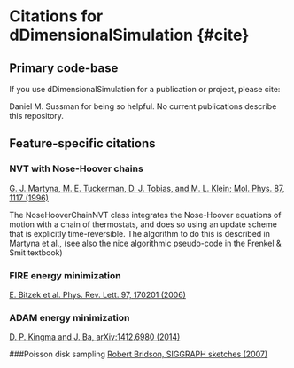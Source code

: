 # Citations for dDimensionalSimulation {#cite}

## Primary code-base

If you use dDimensionalSimulation for a publication or project, please cite:

Daniel M. Sussman for being so helpful. No current publications describe this repository.

## Feature-specific citations

### NVT with Nose-Hoover chains

[G. J. Martyna, M. E. Tuckerman, D. J. Tobias, and M. L. Klein; Mol. Phys. 87, 1117 (1996)](http://www.tandfonline.com/doi/abs/10.1080/00268979600100761)

The NoseHooverChainNVT class integrates the Nose-Hoover equations of motion with a chain of thermostats,
and does so using an update scheme that is explicitly time-reversible. The algorithm to do this is
described in Martyna et al., (see also the nice algorithmic pseudo-code in the Frenkel & Smit textbook)

### FIRE energy minimization
[E. Bitzek et al. Phys. Rev. Lett. 97, 170201 (2006)](http://journals.aps.org/prl/abstract/10.1103/PhysRevLett.97.170201)

### ADAM energy minimization
[D. P. Kingma and J. Ba, arXiv:1412.6980 (2014)](https://arxiv.org/abs/1412.6980)

###Poisson disk sampling
[Robert Bridson, SIGGRAPH sketches (2007)](https://www.cs.ubc.ca/~rbridson/docs/bridson-siggraph07-poissondisk.pdf)
